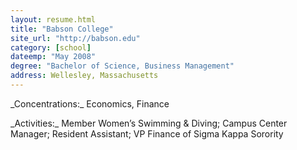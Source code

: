 ```yaml
---
layout: resume.html
title: "Babson College"
site_url: "http://babson.edu"
category: [school]
dateemp: "May 2008"
degree: "Bachelor of Science, Business Management"
address: Wellesley, Massachusetts
---
```


<p> _Concentrations:_ Economics, Finance
<p> _Activities:_ Member Women’s Swimming & Diving; Campus Center Manager; Resident Assistant; VP Finance of Sigma Kappa Sorority
